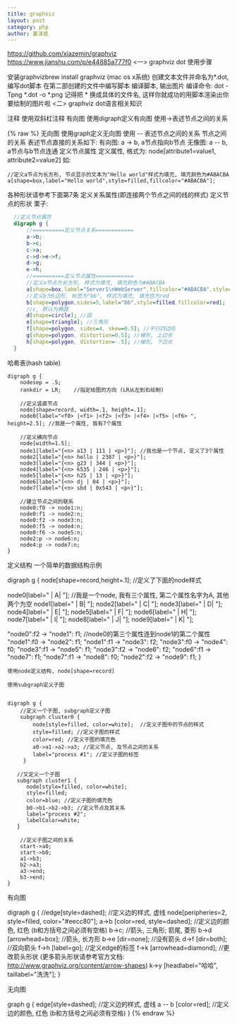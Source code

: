 ```yaml
---
title: graphviz
layout: post
category: php
author: 夏泽民
---
```

https://github.com/xiazemin/graphviz
https://www.jianshu.com/p/e44885a777f0
<一> graphviz dot 使用步骤

安装graphvizbrew install graphviz (mac os x系统)
创建文本文件并命名为*.dot, 编写dot脚本
在第二部创建的文件中编写脚本
编译脚本, 输出图片
编译命令: dot -Tpng *.dot -o *.png
记得把 * 换成具体的文件名, 这样你就成功的用脚本渲染出你要绘制的图片啦
<二> graphviz dot语言相关知识

注释
使用双斜杠注释
有向图
使用digraph定义有向图
使用->表述节点之间的关系
<!-- more -->
{% raw %}
无向图
使用graph定义无向图
使用 -- 表述节点之间的关系
节点之间的关系
表述节点直接的关系如下:
有向图: a -> b, a节点指向b节点
无像图: a -- b, a节点与b节点连通
定义节点属性
定义属性, 格式为: node[attribute1=value1, attribute2=value2]
如:
```
//定义a节点为长方形, 节点显示的文本为"Hello world"样式为填充, 填充颜色为#ABACBA
a[shape=box,label="Hello world",style=filled,fillcolor="#ABACBA"];
```
各种形状请参考下面第7条
定义关系属性(即连接两个节点之间的线的样式)
定义节点的形状
栗子:

```dot
  //定义节点属性
  digraph g {
      //==========定义节点关系============
      a->b;
      b->c;
      c->a;
      c->d->e->f;
      d->g;
      e->h;
      //==========定义节点属性============
      //定义a节点为长方形, 样式为填充, 填充颜色为#ABACBA
      a[shape=box,label="Server1\nWebServer",fillcolor="#ABACBA",style=filled];
      //定义b为5边形, 标签为"bb", 样式为填充, 填充色为red
      b[shape=polygon,sides=5,label="bb",style=filled,fillcolor=red];
      //c, 默认为椭圆
      d[shape=circle]; //园
      e[shape=triangle]; //三角形
      f[shape=polygon, sides=4, skew=0.5]; //平行四边形
      g[shape=polygon, distortion=0.5]; //梯形, 上边长
      h[shape=polygon, distortion=-.5]; //梯形, 下边长
  }
```
哈希表(hash table)

```
digraph g {
    nodesep = .5;
    rankdir = LR;    //指定绘图的方向 (LR从左到右绘制)

    //定义竖直节点
    node[shape=record, width=.1, height=.1];
    node0[label="<f0> |<f1> |<f2> |<f3> |<f4> |<f5> |<f6> ", height=2.5]; //我是一个属性, 我有7个属性

    //定义横向节点
    node[width=1.5];
    node1[label="{<n> a13 | 111 | <p>}"]; //我也是一个节点, 定义了3个属性
    node2[label="{<n> hello | 2387 | <p>}"];
    node3[label="{<n> g23 | 344 | <p>}"];
    node4[label="{<n> k535 | 246 | <p>}"];
    node5[label="{<n> h25 | 13 | <p>}"];
    node6[label="{<n> dj | 04 | <p>}"];
    node7[label="{<n> sbd | 0x543 | <p>}"];

    //建立节点之间的联系
    node0:f0 -> node1:n;
    node0:f1 -> node2:n;
    node0:f2 -> node3:n;
    node0:f5 -> node4:n;
    node0:f6 -> node5:n;
    node2:p -> node6:n;
    node4:p -> node7:n;
}
```
定义结构
一个简单的数据结构示例

digraph g {
  node[shape=record,height=.1]; //定义了下面的node样式

  node0[label="<f0> |<f1> A|<f2> "]; //我是一个node, 我有三个属性, 第二个属性名字为A, 其他两个为空
  node1[label="<f0> |<f1> B|<f2> "];
  node2[label="<f0> |<f1> C|<f2> "];
  node3[label="<f0> |<f1> D|<f2> "];
  node4[label="<f0> |<f1> E|<f2> "];
  node5[label="<f0> |<f1> F|<f2> "];
  node6[label="<f0> |<f1> H|<f2> "];
  node7[label="<f0> |<f1> I|<f2> "];
  node8[label="<f0> |<f1> J|<f2> "];
  node9[label="<f0> |<f1> K|<f2> "];

  "node0":f2 -> "node1": f1; //node0的第三个属性连到node1的第二个属性
  "node1":f0 -> "node2": f1;
  "node1":f1 -> "node3": f2;
  "node3":f0 -> "node4": f0;
  "node3":f1 -> "node5": f1;
  "node3":f2 -> "node6": f2;
  "node6":f1 -> "node7": f1;
  "node7":f1 -> "node8": f0;
  "node2":f2 -> "node9": f1;
}
```
使用node定义结构, node[shape=record]

使用subgraph定义子图


digraph g {
    //定义一个子图, subgraph定义子图
    subgraph cluster0 {
        node[style=filled, color=white];  //定义子图中的节点的样式
        style=filled; //定义子图的样式
        color=red; //定义子图的填充色
        a0->a1->a2->a3; //定义节点, 及节点之间的关系
        label="process #1"; //定义子图的标签
     }

   //又定义一个子图
   subgraph cluster1 {
      node[style=filled, color=white];
      style=filled;
      color=blue; //定义子图的填充色
      b0->b1->b2->b3; //定义节点及其关系
      label="process #2";
      labelColor=white;
   }

    //定义子图之间的关系
    start->a0;
    start->b0;
    a1->b3;
    b2->a3;
    a3->end;
    b3->end;
}
```
有向图


digraph g {
  //edge[style=dashed]; //定义边的样式, 虚线
  node[peripheries=2, style=filled, color="#eecc80"];
  a->b [color=red, style=dashed]; //定义边的颜色, 红色 (b和方括号之间必须有空格)
  b->c; //箭头, 三角形; 箭尾, 菱形
  b->d [arrowhead=box]; //箭头, 长方形
  b->e [dir=none]; //没有箭头
  d->f [dir=both]; //双向箭头
  f->h [label=go]; //定义edge的标签
  f->k [arrowhead=diamond]; //更改箭头形状 (更多箭头形状请参考官方文档: http://www.graphviz.org/content/arrow-shapes)
  k->y [headlabel="哈哈", taillabel="洗洗"];
}

无向图

 graph g {
  edge[style=dashed]; //定义边的样式, 虚线
  a -- b [color=red]; //定义边的颜色, 红色 (b和方括号之间必须有空格)
}
{% endraw %}
